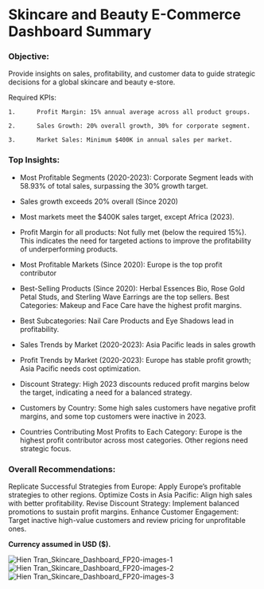 
# Skincare and Beauty E-Commerce Dashboard Summary


### Objective:

Provide insights on sales, profitability, and customer data to guide strategic decisions for a global skincare and beauty e-store.



Required KPIs:

	1.      Profit Margin: 15% annual average across all product groups.

	2.      Sales Growth: 20% overall growth, 30% for corporate segment.

	3.      Market Sales: Minimum $400K in annual sales per market.



### Top Insights:

- Most Profitable Segments (2020-2023): Corporate Segment leads with 58.93% of total sales, surpassing the 30% growth target.

- Sales growth exceeds 20% overall (Since 2020)

- Most markets meet the $400K sales target, except Africa (2023).

- Profit Margin for all products: Not fully met (below the required 15%). This indicates the need for targeted actions to improve the profitability of underperforming products.

- Most Profitable Markets (Since 2020): Europe is the top profit contributor

- Best-Selling Products (Since 2020): Herbal Essences Bio, Rose Gold Petal Studs, and Sterling Wave Earrings are the top sellers.
Best Categories: Makeup and Face Care have the highest profit margins.

- Best Subcategories: Nail Care Products and Eye Shadows lead in profitability.

- Sales Trends by Market (2020-2023): Asia Pacific leads in sales growth

- Profit Trends by Market (2020-2023): Europe has stable profit growth; Asia Pacific needs cost optimization.

- Discount Strategy: High 2023 discounts reduced profit margins below the target, indicating a need for a balanced strategy.

- Customers by Country: Some high sales customers have negative profit margins, and some top customers were inactive in 2023.

- Countries Contributing Most Profits to Each Category: Europe is the highest profit contributor across most categories. Other regions need strategic focus.


 ### Overall Recommendations:

Replicate Successful Strategies from Europe: Apply Europe’s profitable strategies to other regions.
Optimize Costs in Asia Pacific: Align high sales with better profitability.
Revise Discount Strategy: Implement balanced promotions to sustain profit margins.
Enhance Customer Engagement: Target inactive high-value customers and review pricing for unprofitable ones.


**Currency assumed in USD ($).**


![Hien Tran_Skincare_Dashboard_FP20-images-1](https://github.com/user-attachments/assets/a69e7095-6862-4067-bfe5-de0c9e5b0d63)
![Hien Tran_Skincare_Dashboard_FP20-images-2](https://github.com/user-attachments/assets/edf29a40-aaf9-4d07-94ee-1bdd3cb2b63a)
![Hien Tran_Skincare_Dashboard_FP20-images-3](https://github.com/user-attachments/assets/33a31c03-f20f-4e37-aa7a-1452ad2d8891)


